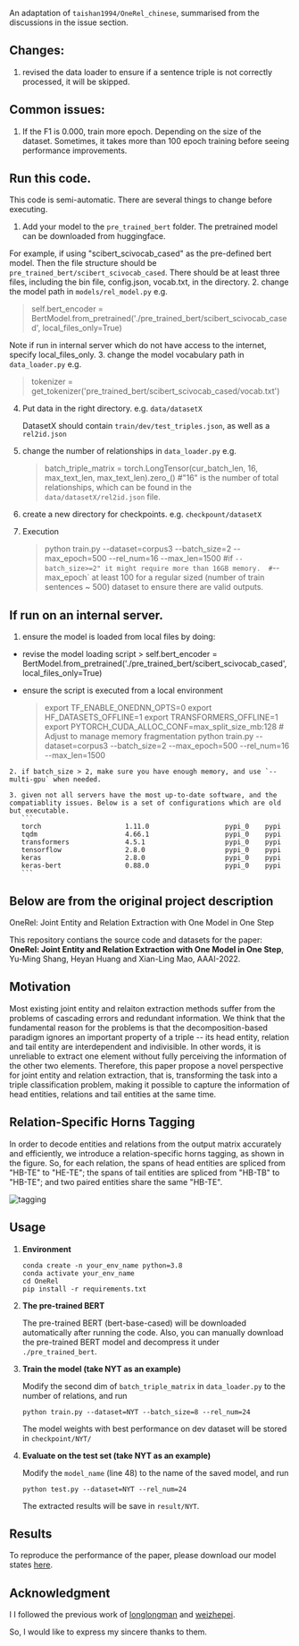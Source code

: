 An adaptation of `taishan1994/OneRel_chinese`, summarised from the discussions in the issue section.

## Changes:
1. revised the data loader to ensure if a sentence triple is not correctly processed, it will be skipped.

## Common issues:
1. If the F1 is 0.000, train more epoch. Depending on the size of the dataset. Sometimes, it takes  more than 100 epoch training before seeing performance improvements.

## Run this code.
This code is semi-automatic. There are several things to change before executing.
1. Add your model to the `pre_trained_bert` folder. The pretrained model can be downloaded from huggingface.
	
 For example, if using "scibert_scivocab_cased" as the pre-defined bert model. Then the file structure should be `pre_trained_bert/scibert_scivocab_cased`. There should be at least three files, including the bin file, config.json, vocab.txt, in the directory.
2. change the model path in `models/rel_model.py`
   e.g. 
   > self.bert_encoder = BertModel.from_pretrained('./pre_trained_bert/scibert_scivocab_cased', local_files_only=True) 
   
   Note if run in internal server which do not have access to the internet, specify local_files_only.
3. change the model vocabulary path in `data_loader.py`
   e.g.
   > tokenizer = get_tokenizer('pre_trained_bert/scibert_scivocab_cased/vocab.txt')
4. Put data in the right directory. e.g. `data/datasetX`

   DatasetX should contain `train/dev/test_triples.json`, as well as a `rel2id.json`
6. change the number of relationships in `data_loader.py`
   e.g.
   > batch_triple_matrix = torch.LongTensor(cur_batch_len, 16, max_text_len, max_text_len).zero_()
   #"16" is the number of total relationships, which can be found in the `data/datasetX/rel2id.json` file.
5. create a new directory for checkpoints.
   e.g. `checkpount/datasetX`
5. Execution
   > python train.py --dataset=corpus3  --batch_size=2 --max_epoch=500 --rel_num=16 --max_len=1500 
   > #if `--batch_size>=2" it might require more than 16GB memory. 
   > #`--max_epoch` at least 100 for a regular sized (number of train sentences ~ 500)  dataset to ensure there are valid outputs.
## If run on an internal server.
   1. ensure the model is loaded from local files by doing:
   - revise the model loading script
   	> self.bert_encoder = BertModel.from_pretrained('./pre_trained_bert/scibert_scivocab_cased', local_files_only=True)
   
   -  ensure the script is executed from a local environment
      > export TF_ENABLE_ONEDNN_OPTS=0
        export HF_DATASETS_OFFLINE=1
        export TRANSFORMERS_OFFLINE=1
        export PYTORCH_CUDA_ALLOC_CONF=max_split_size_mb:128 # Adjust to manage memory fragmentation
        python train.py --dataset=corpus3  --batch_size=2 --max_epoch=500 --rel_num=16 --max_len=1500
      
    2. if batch_size > 2, make sure you have enough memory, and use `--multi-gpu` when needed.
    
    3. given not all servers have the most up-to-date software, and the compatiablity issues. Below is a set of configurations which are old but executable. 
       ```
       torch                     1.11.0                   pypi_0    pypi
       tqdm                      4.66.1                   pypi_0    pypi
       transformers              4.5.1                    pypi_0    pypi
       tensorflow                2.8.0                    pypi_0    pypi
       keras                     2.8.0                    pypi_0    pypi 
       keras-bert                0.88.0                   pypi_0    pypi
       ```



## Below are from the original project description
 OneRel: Joint Entity and Relation Extraction with One Model in One Step

This repository contians the source code and datasets for the paper: **OneRel: Joint Entity and Relation Extraction with One Model in One Step**, Yu-Ming Shang, Heyan Huang and Xian-Ling Mao, AAAI-2022.

## Motivation

Most existing joint entity and relaiton extraction methods suffer from the problems of cascading errors and redundant information. We think that the fundamental reason for the problems is that the decomposition-based paradigm ignores an important property of a triple -- its head entity, relation and tail entity are interdependent and indivisible. In other words, it is unreliable to extract one element without fully perceiving the information of the other two elements. Therefore, this paper propose a novel perspective for joint entity and relation extraction, that is, transforming the task into a triple classification problem, making it possible to capture the information of head entities, relations and tail entities at the same time.

## Relation-Specific Horns Tagging

In order to decode entities and relations from the output matrix accurately and efficiently, we introduce a relation-specific horns tagging, as shown in the figure. So, for each relation, the spans of head entities are spliced from "HB-TE" to "HE-TE"; the spans of tail entities are spliced from "HB-TB" to "HB-TE"; and two paired entities share the same "HB-TE".

![tagging](/img/tagging.png)

## Usage

1. **Environment**
   ```shell
   conda create -n your_env_name python=3.8
   conda activate your_env_name
   cd OneRel
   pip install -r requirements.txt
   ```

2. **The pre-trained BERT**

    The pre-trained BERT (bert-base-cased) will be downloaded automatically after running the code. Also, you can manually download the pre-trained BERT model and decompress it under `./pre_trained_bert`.


3. **Train the model (take NYT as an example)**

    Modify the second dim of `batch_triple_matrix` in `data_loader.py` to the number of relations, and run

    ```shell
    python train.py --dataset=NYT --batch_size=8 --rel_num=24 
    ```
    The model weights with best performance on dev dataset will be stored in `checkpoint/NYT/`

4. **Evaluate on the test set (take NYT as an example)**

    Modify the `model_name` (line 48) to the name of the saved model, and run 
    ```shell
    python test.py --dataset=NYT --rel_num=24
    ```

    The extracted results will be save in `result/NYT`.

## Results
To reproduce the performance of the paper, please download our model states [here](https://drive.google.com/drive/folders/1VKd0Y3kSXQ8Vf8W7ZudEUEn2FNx6nSLr?usp=sharing).


## **Acknowledgment**
I 
I followed the previous work of [longlongman](https://github.com/longlongman/CasRel-pytorch-reimplement) and [weizhepei](https://github.com/weizhepei/CasRel). 

So, I would like to express my sincere thanks to them. 



